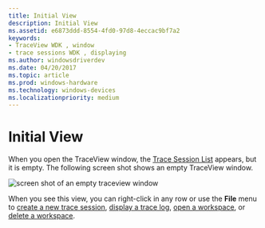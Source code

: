 ```yaml
---
title: Initial View
description: Initial View
ms.assetid: e6873ddd-8554-4fd0-97d8-4eccac9bf7a2
keywords:
- TraceView WDK , window
- trace sessions WDK , displaying
ms.author: windowsdriverdev
ms.date: 04/20/2017
ms.topic: article
ms.prod: windows-hardware
ms.technology: windows-devices
ms.localizationpriority: medium
---
```


# Initial View


When you open the TraceView window, the [Trace Session List](trace-session-list.md) appears, but it is empty. The following screen shot shows an empty TraceView window.

![screen shot of an empty traceview window](images/traceview-empty.png)

When you see this view, you can right-click in any row or use the **File** menu to [create a new trace session](creating-a-trace-session.md), [display a trace log](displaying-a-trace-log.md), [open a workspace](opening-a-workspace.md), or [delete a workspace](deleting-a-workspace.md).

 

 





